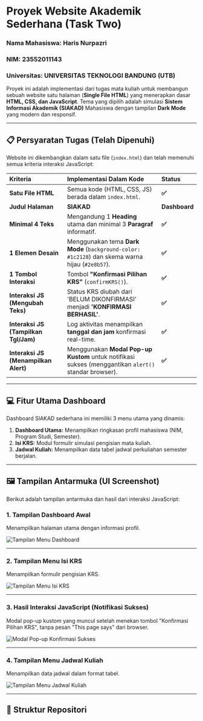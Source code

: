 # Proyek Website Akademik Sederhana (Task Two)

### Nama Mahasiswa: Haris Nurpazri
### NIM: 23552011143
### Universitas: UNIVERSITAS TEKNOLOGI BANDUNG (UTB)

Proyek ini adalah implementasi dari tugas mata kuliah untuk membangun sebuah website satu halaman (**Single File HTML**) yang menerapkan dasar **HTML, CSS, dan JavaScript**. Tema yang dipilih adalah simulasi **Sistem Informasi Akademik (SIAKAD)** Mahasiswa dengan tampilan **Dark Mode** yang modern dan responsif.

---

## 📋 Persyaratan Tugas (Telah Dipenuhi)

Website ini dikembangkan dalam satu file (`index.html`) dan telah memenuhi semua kriteria interaksi JavaScript:

| Kriteria | Implementasi Dalam Kode | Status |
| :--- | :--- | :--- |
| **Satu File HTML** | Semua kode (HTML, CSS, JS) berada dalam `index.html`. | **✅** |
| **Judul Halaman** | **SIAKAD** | **Dashboard** | **✅** |
| **Minimal 4 Teks** | Mengandung 1 **Heading** utama dan minimal 3 **Paragraf** informatif. | **✅** |
| **1 Elemen Desain** | Menggunakan tema **Dark Mode** (`background-color: #1c2128`) dan skema warna hijau (`#2e8b57`). | **✅** |
| **1 Tombol Interaksi** | Tombol **"Konfirmasi Pilihan KRS"** (`confirmKRS()`). | **✅** |
| **Interaksi JS (Mengubah Teks)** | Status KRS diubah dari 'BELUM DIKONFIRMASI' menjadi **'KONFIRMASI BERHASIL'**. | **✅** |
| **Interaksi JS (Tampilkan Tgl/Jam)**| Log aktivitas menampilkan **tanggal dan jam** konfirmasi real-time. | **✅** |
| **Interaksi JS (Menampilkan Alert)**| Menggunakan **Modal Pop-up Kustom** untuk notifikasi sukses (menggantikan `alert()` standar browser). | **✅** |

---

## 💻 Fitur Utama Dashboard

Dashboard SIAKAD sederhana ini memiliki 3 menu utama yang dinamis:

1.  **Dashboard Utama:** Menampilkan ringkasan profil mahasiswa (NIM, Program Studi, Semester).
2.  **Isi KRS:** Modul formulir simulasi pengisian mata kuliah.
3.  **Jadwal Kuliah:** Menampilkan data tabel jadwal perkuliahan semester berjalan.

---

## 🖼️ Tampilan Antarmuka (UI Screenshot)

Berikut adalah tampilan antarmuka dan hasil dari interaksi JavaScript:

### 1. Tampilan Dashboard Awal

Menampilkan halaman utama dengan informasi profil.

![Tampilan Menu Dashboard](UI/2333716B-40BF-4FFC-AFB9-0863E148C1A8.png)

***

### 2. Tampilan Menu Isi KRS

Menampilkan formulir pengisian KRS.

![Tampilan Menu Isi KRS](UI/5B0333FD-F142-4A7E-86D1-29FCB35A7970A.png)

***

### 3. Hasil Interaksi JavaScript (Notifikasi Sukses)

Modal pop-up kustom yang muncul setelah menekan tombol "Konfirmasi Pilihan KRS", tanpa pesan "This page says" dari browser.

![Modal Pop-up Konfirmasi Sukses](UI/D937897F-6095-438E-ADE3-EADB7A41EA2D.png)

***

### 4. Tampilan Menu Jadwal Kuliah

Menampilkan data jadwal dalam format tabel.

![Tampilan Menu Jadwal Kuliah](UI/8946FC3E-2709-4C90-B887-5F966321F8F1.png)

---

## 📂 Struktur Repositori
